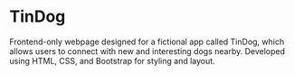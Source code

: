 # TinDog
Frontend-only webpage designed for a fictional app called TinDog, which allows users to connect with new and interesting dogs nearby. Developed using HTML, CSS, and Bootstrap for styling and layout.
